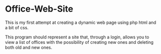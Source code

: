 # Office-Web-Site

This is my first attempt at creating a dynamic web page using php html and a bit of css. 

This program should represent a site that, through a login, allows you to view a list of offices with the possibility of creating new ones and deleting both old and new ones.
